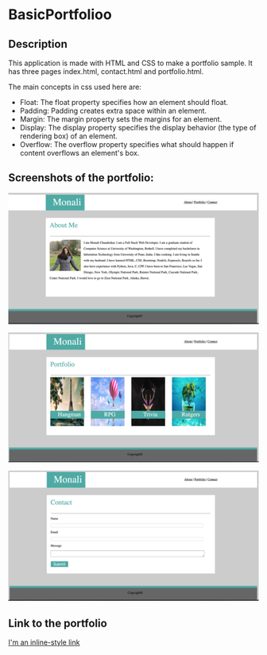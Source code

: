 # BasicPortfolioo

## Description

   This application is made with HTML and CSS to make a portfolio sample. It has three pages index.html, contact.html and portfolio.html.  

The main concepts in css used here are:
* Float: The float property specifies how an element should float.
* Padding: Padding creates extra space within an element.
* Margin: The margin property sets the margins for an element.
* Display: The display property specifies the display behavior (the type of rendering box) of an element.
* Overflow: The overflow property specifies what should happen if content overflows an element's box.

## Screenshots of the portfolio:

![ScreenShot](assets/images/About.png)

![ScreenShot](assets/images/Portfolio.png)

![ScreenShot](assets/images/Contact.png)

## Link to the portfolio
[I'm an inline-style link](https://monali22.github.io/BasicPortfolioo/)
